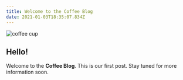 ```yaml
---
title: Welcome to the Coffee Blog
date: 2021-01-03T18:35:07.834Z
---
```

![coffee cup](/img/cup_of_coffee.jpg "A delicious cup of coffee")

## **Hello!**

Welcome to the **Coffee Blog**. This is our first post. Stay tuned for more information soon.